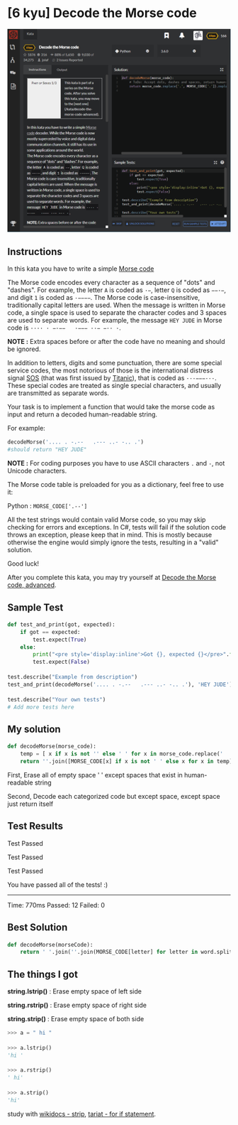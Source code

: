 # [6 kyu] Decode the Morse code

![image](./Problem.png)


## Instructions

In this kata you have to write a simple [Morse code](https://en.wikipedia.org/wiki/Morse_code)

The Morse code encodes every character as a sequence of "dots" and "dashes". For example, the letter `A` is coded as `·−`, letter `Q` is coded as `−−·−`, and digit `1` is coded as `·−−−−`. The Morse code is case-insensitive, traditionally capital letters are used. When the message is written in Morse code, a single space is used to separate the character codes and 3 spaces are used to separate words. For example, the message `HEY JUDE` in Morse code is `···· · −·−−   ·−−− ··− −·· ·`.

**NOTE :** Extra spaces before or after the code have no meaning and should be ignored.

In addition to letters, digits and some punctuation, there are some special service codes, the most notorious of those is the international distress signal [SOS](https://en.wikipedia.org/wiki/SOS) (that was first issued by [Titanic](https://en.wikipedia.org/wiki/RMS_Titanic)), that is coded as `···−−−···`. These special codes are treated as single special characters, and usually are transmitted as separate words.

Your task is to implement a function that would take the morse code as input and return a decoded human-readable string.

For example:

```python
decodeMorse('.... . -.--   .--- ..- -.. .')
#should return "HEY JUDE"
```

**NOTE :** For coding purposes you have to use ASCII characters `.` and `-`, not Unicode characters.

The Morse code table is preloaded for you as a dictionary, feel free to use it:

Python : `MORSE_CODE['.--']`

All the test strings would contain valid Morse code, so you may skip checking for errors and exceptions. In C#, tests will fail if the solution code throws an exception, please keep that in mind. This is mostly because otherwise the engine would simply ignore the tests, resulting in a "valid" solution.

Good luck!

After you complete this kata, you may try yourself at [Decode the Morse code, advanced](http://www.codewars.com/kata/decode-the-morse-code-advanced).



## Sample Test

```python
def test_and_print(got, expected):
    if got == expected:
        test.expect(True)
    else:
        print("<pre style='display:inline'>Got {}, expected {}</pre>".format(got, expected))
        test.expect(False)

test.describe("Example from description")
test_and_print(decodeMorse('.... . -.--   .--- ..- -.. .'), 'HEY JUDE')

test.describe("Your own tests")
# Add more tests here
```



## My solution

```python
def decodeMorse(morse_code):
    temp = [ x if x is not '' else ' ' for x in morse_code.replace('  ',' ').split(' ')]
    return ''.join([MORSE_CODE[x] if x is not ' ' else x for x in temp]).strip()
```

First, Erase all of empty space ' ' except spaces that exist in human-readable string

Second, Decode each categorized code but except space, except space just return itself



## Test Results

Test Passed

Test Passed

Test Passed

You have passed all of the tests! :)

---------

Time: 770ms Passed: 12 Failed: 0



## Best Solution

```python
def decodeMorse(morseCode):
    return ' '.join(''.join(MORSE_CODE[letter] for letter in word.split(' ')) for word in morseCode.strip().split('   '))
```



## The things I got

**string.lstrip()** : Erase empty space of left side

**string.rstrip()** : Erase empty space of right side

**string.strip()** : Erase empty space of both side

```python
>>> a = " hi "

>>> a.lstrip()
'hi '

>>> a.rstrip()
' hi'

>>> a.strip()
'hi'
```



study with [wikidocs - strip](https://wikidocs.net/13), [tariat - for if statement](https://dojang.io/mod/page/view.php?id=2299).